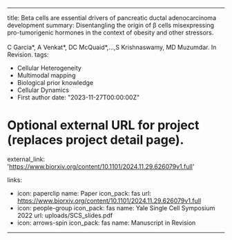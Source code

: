 
---
title: Beta cells are essential drivers of pancreatic ductal adenocarcinoma development
summary: Disentangling the origin of β cells misexpressing pro-tumorigenic hormones in the context of obesity and other stressors.<br /><br />C Garcia*, A Venkat*, DC McQuaid*,...,S Krishnaswamy, MD Muzumdar. In Revision.
tags:
  - Cellular Heterogeneity
  - Multimodal mapping
  - Biological prior knowledge
  - Cellular Dynamics
  - First author
date: "2023-11-27T00:00:00Z"

# Optional external URL for project (replaces project detail page).
external_link: 'https://www.biorxiv.org/content/10.1101/2024.11.29.626079v1.full'

links:
  - icon: paperclip
    name: Paper
    icon_pack: fas
    url: https://www.biorxiv.org/content/10.1101/2024.11.29.626079v1.full
  - icon: people-group
    icon_pack: fas
    name: Yale Single Cell Symposium 2022
    url: uploads/SCS_slides.pdf
  - icon: arrows-spin
    icon_pack: fas
    name: Manuscript in Revision
---
